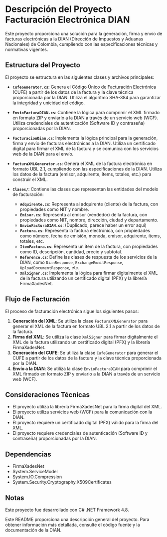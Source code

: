 # Descripción del Proyecto Facturación Electrónica DIAN

Este proyecto proporciona una solución para la generación, firma y envío de facturas electrónicas a la DIAN (Dirección de Impuestos y Aduanas Nacionales) de Colombia, cumpliendo con las especificaciones técnicas y normativas vigentes.

## Estructura del Proyecto

El proyecto se estructura en las siguientes clases y archivos principales:

- **`CufeGenerator.cs`**: Genera el Código Único de Facturación Electrónica (CUFE) a partir de los datos de la factura y la clave técnica proporcionada por la DIAN. Utiliza el algoritmo SHA-384 para garantizar la integridad y unicidad del código.

- **`EnvioFacturaDIAN.cs`**: Contiene la lógica para comprimir el XML firmado en formato ZIP y enviarlo a la DIAN a través de un servicio web (WCF). Utiliza credenciales de autenticación (Software ID y contraseña) proporcionadas por la DIAN.

- **`FacturacionDian.cs`**: Implementa la lógica principal para la generación, firma y envío de facturas electrónicas a la DIAN. Utiliza un certificado digital para firmar el XML de la factura y se comunica con los servicios web de la DIAN para el envío.

- **`FacturaXMLGenerator.cs`**: Genera el XML de la factura electrónica en formato UBL 2.1, cumpliendo con las especificaciones de la DIAN. Utiliza los datos de la factura (emisor, adquirente, ítems, totales, etc.) para construir el XML.

- **`Clases/`**: Contiene las clases que representan las entidades del modelo de facturación:
    - **`Adquirente.cs`**: Representa al adquirente (cliente) de la factura, con propiedades como NIT y nombre.
    - **`Emisor.cs`**: Representa al emisor (vendedor) de la factura, con propiedades como NIT, nombre, dirección, ciudad y departamento.
    - **`EnvioFacturaDIAN.cs`**: (Duplicado, parece haber un error aquí)
    - **`Factura.cs`**: Representa la factura electrónica, con propiedades como número, fecha de emisión, moneda, emisor, adquirente, ítems, totales, etc.
    - **`ItemFactura.cs`**: Representa un ítem de la factura, con propiedades como ID, descripción, cantidad, precio y subtotal.
    - **`Reference.cs`**: Define las clases de respuesta de los servicios de la DIAN, como `DianResponse`, `ExchangeEmailResponse`, `UploadDocumentResponse`, etc.
    - **`XmlSigner.cs`**: Implementa la lógica para firmar digitalmente el XML de la factura utilizando un certificado digital (PFX) y la librería FirmaXadesNet.

## Flujo de Facturación

El proceso de facturación electrónica sigue los siguientes pasos:

1.  **Generación del XML**: Se utiliza la clase `FacturaXMLGenerator` para generar el XML de la factura en formato UBL 2.1 a partir de los datos de la factura.
2.  **Firma del XML**: Se utiliza la clase `XmlSigner` para firmar digitalmente el XML de la factura utilizando un certificado digital (PFX) y la librería FirmaXadesNet.
3.  **Generación del CUFE**: Se utiliza la clase `CufeGenerator` para generar el CUFE a partir de los datos de la factura y la clave técnica proporcionada por la DIAN.
4.  **Envío a la DIAN**: Se utiliza la clase `EnvioFacturaDIAN` para comprimir el XML firmado en formato ZIP y enviarlo a la DIAN a través de un servicio web (WCF).

## Consideraciones Técnicas

-   El proyecto utiliza la librería FirmaXadesNet para la firma digital del XML.
-   El proyecto utiliza servicios web (WCF) para la comunicación con la DIAN.
-   El proyecto requiere un certificado digital (PFX) válido para la firma del XML.
-   El proyecto requiere credenciales de autenticación (Software ID y contraseña) proporcionadas por la DIAN.

## Dependencias

-   FirmaXadesNet
-   System.ServiceModel
-   System.IO.Compression
-   System.Security.Cryptography.X509Certificates

## Notas

Este proyecto fue desarrollado con C# .NET Framework 4.8.

Este README proporciona una descripción general del proyecto. Para obtener información más detallada, consulte el código fuente y la documentación de la DIAN.
